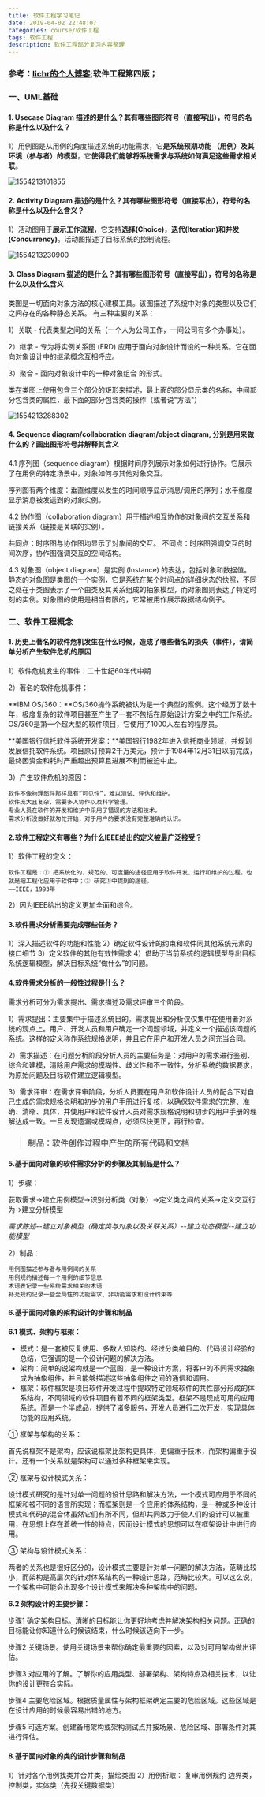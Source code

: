 ```yaml
---
title: 软件工程学习笔记
date: 2019-04-02 22:48:07
categories: course/软件工程
tags: 软件工程
description: 软件工程部分复习内容整理
---
```


### 参考：[lichr的个人博客](https://lichr3.github.io/categories/%E5%A4%A7%E5%AD%A6%E8%AF%BE%E7%A8%8B/%E8%BD%AF%E4%BB%B6%E5%B7%A5%E7%A8%8B%E5%AF%BC%E8%AE%BA/);软件工程第四版；

<!--more-->

### 一、UML基础

####  1. Usecase Diagram 描述的是什么？其有哪些图形符号（直接写出），符号的名称是什么以及什么？

1）用例图是从用例的角度描述系统的功能需求，它**是系统预期功能 （用例）及其环境（参与者）的模型**，它**使得我们能够将系统需求与系统如何满足这些需求相关联**。

![1554213101855](C:\Users\libq8\AppData\Roaming\Typora\typora-user-images\1554213101855.png)



#### 2. Activity Diagram 描述的是什么？其有哪些图形符号（直接写出），符号的名称是什么以及什么含义？

1）活动图用于**展示工作流程**，它支持**选择(Choice)，迭代(Iteration)和并发(Concurrency)**。活动图描述了目标系统的控制流程。

![1554213230900](C:\Users\libq8\AppData\Roaming\Typora\typora-user-images\1554213230900.png)



#### 3. Class Diagram 描述的是什么？其有哪些图形符号（直接写出），符号的名称是什么以及什么含义

类图是一切面向对象方法的核心建模工具。该图描述了系统中对象的类型以及它们之间存在的各种静态关系。
有三种主要的关系：

1）关联 - 代表类型之间的关系（一个人为公司工作，一间公司有多个办事处）。

2）继承 - 专为将实例关系图 (ERD) 应用于面向对象设计而设的一种关系。它在面向对象设计中的继承概念互相呼应。

3）聚合 - 面向对象设计中的一种对象组合 的形式。

类在类图上使用包含三个部分的矩形来描述，最上面的部分显示类的名称，中间部分包含类的属性，最下面的部分包含类的操作（或者说"方法"）

![1554213288302](C:\Users\libq8\AppData\Roaming\Typora\typora-user-images\1554213288302.png)



#### 4. Sequence diagram/collaboration diagram/object diagram, 分别是用来做什么的？画出图形符号并解释其含义

4.1 序列图（sequence diagram）根据时间序列展示对象如何进行协作。它展示了在用例的特定场景中，对象如何与其他对象交互。

序列图有两个维度：垂直维度以发生的时间顺序显示消息/调用的序列；水平维度显示消息被发送到的对象实例。

4.2 协作图（collaboration diagram）用于描述相互协作的对象间的交互关系和链接关系（链接是关联的实例）。

共同点：时序图与协作图均显示了对象间的交互。
不同点：时序图强调交互的时间次序，协作图强调交互的空间结构。

4.3 对象图（object diagram）是实例 (Instance) 的表达，包括对象和数据值。静态的对象图是类图的一个实例，它是系统在某个时间点的详细状态的快照，不同之处在于类图表示了一个由类及其关系组成的抽象模型，而对象图则表达了特定时刻的实例。对象图的使用是相当有限的，它常被用作展示数据结构例子。



### 二、软件工程概念

#### 1. 历史上著名的软件危机发生在什么时候，造成了哪些著名的损失（事件），请简单分析产生软件危机的原因

1）软件危机发生的事件：二十世纪60年代中期

2）著名的软件危机事件：

**IBM OS/360：**OS/360操作系统被认为是一个典型的案例。这个经历了数十年，极度复杂的软件项目甚至产生了一套不包括在原始设计方案之中的工作系统。OS/360是第一个超大型的软件项目，它使用了1000人左右的程序员。

**美国银行信托软件系统开发案：**美国银行1982年进入信托商业领域，并规划发展信托软件系统。项目原订预算2千万美元，预计于1984年12月31日以前完成，最终因资金和耗时严重超出预算且进展不利而被迫中止。

3）产生软件危机的原因：

	软件不像物理部件那样具有“可见性”，难以测试、评估和维护。
	软件庞大且复杂，需要多人协作以及科学管理。
	专业人员在软件的开发和维护中采用了错误的方法和技术。
	需求分析没做好就匆忙开始，对于用户的要求没有完整准确的认识。

#### 2.软件工程定义有哪些？为什么IEEE给出的定义被最广泛接受？

1）软件工程的定义：

	软件工程是：① 把系统化的、规范的、可度量的途径应用于软件开发、运行和维护的过程，也就是把工程化应用于软件中；② 研究①中提到的途径。								 ——IEEE，1993年

2）因为IEEE给出的定义更加全面和综合。

#### 3.软件需求分析需要完成哪些任务？

1）深入描述软件的功能和性能
2）确定软件设计的约束和软件同其他系统元素的接口细节
3）定义软件的其他有效性需求
4）借助于当前系统的逻辑模型导出目标系统逻辑模型，解决目标系统“做什么”的问题。

#### 4.软件需求分析的一般性过程是什么？
需求分析可分为需求提出、需求描述及需求评审三个阶段。

1）需求提出：主要集中于描述系统目的。需求提出和分析仅仅集中在使用者对系统的观点上。用户、开发人员和用户确定一个问题领域，并定义一个描述该问题的系统。这样的定义称作系统规格说明，并且它在用户和开发人员之间充当合同。

2）需求描述：在问题分析阶段分析人员的主要任务是：对用户的需求进行鉴别、综合和建模，清除用户需求的模糊性、歧义性和不一致性，分析系统的数据要求，为原始问题及目标软件建立逻辑模型。

3）需求评审：在需求评审阶段，分析人员要在用户和软件设计人员的配合下对自己生成的需求规格说明和初步的用户手册进行复核，以确保软件需求的完整、准确、清晰、具体，并使用户和软件设计人员对需求规格说明和初步的用户手册的理解达成一致。一旦发现遗漏或模糊点，必须尽快更正，再行检查。


>   ### 制品：软件创作过程中产生的所有代码和文档


#### 5.基于面向对象的软件需求分析的步骤及其制品是什么？
1）步骤：

获取需求->建立用例模型->识别分析类（对象）->定义类之间的关系->定义交互行为->建立分析模型

*需求陈述--建立对象模型（确定类与对象以及关联关系）--建立动态模型--建立功能模型*

2）制品：

	用例图描述参与者与用例间的关系
	用例规约描述每一个用例的细节信息
	术语表记录一些系统需求相关的术语
	补充规约记录一些全局性的功能需求、非功能需求和设计约束等

#### 6.基于面向对象的架构设计的步骤和制品
**6.1 模式、架构与框架：**
-   模式：是一套被反复使用、多数人知晓的、经过分类编目的、代码设计经验的总结，它强调的是一个设计问题的解决方法。
-   架构：简单的说架构就是一个蓝图，是一种设计方案，将客户的不同需求抽象成为抽象组件，并且能够描述这些抽象组件之间的通信和调用。
-   框架：软件框架是项目软件开发过程中提取特定领域软件的共性部分形成的体系结构，不同领域的软件项目有着不同的框架类型。框架不是现成可用的应用系统。而是一个半成品，提供了诸多服务，开发人员进行二次开发，实现具体功能的应用系统。

① 框架与架构的关系：

首先说框架不是架构，应该说框架比架构更具体，更偏重于技术，而架构偏重于设计。还有一个关系就是架构可以通过多种框架来实现。

② 框架与设计模式关系：

设计模式研究的是针对单一问题的设计思路和解决方法，一个模式可应用于不同的框架和被不同的语言所实现；而框架则是一个应用的体系结构，是一种或多种设计模式和代码的混合体虽然它们有所不同，但却共同致力于使人们的设计可以被重用，在思想上存在着统一性的特点，因而设计模式的思想可以在框架设计中进行应用。

③ 架构与设计模式关系：

两者的关系也是很好区分的，设计模式主要是针对单一问题的解决方法，范畴比较小，而架构是高层次的针对体系结构的一种设计思路，范畴比较大。可以这么说，一个架构中可能会出现多个设计模式来解决多种架构中的问题。

**6.2 架构设计的主要步骤：**

步骤1 确定架构目标。清晰的目标能让你更好地考虑并解决架构相关问题。正确的目标能让你知道什么时候该结束，什么时候该迈向下一步。

步骤2 关键场景。使用关键场景来帮你确定最重要的因素，以及对可用架构做出评估。

步骤3 对应用的了解。了解你的应用类型、部署架构、架构特点及相关技术，以让你的设计更符合实际。

步骤4 主要危险区域。根据质量属性与架构框架确定主要的危险区域。这些区域是在设计应用的时候最容易出错的地方。

步骤5 可选方案。创建备用架构或架构测试点并按场景、危险区域、部署条件对其进行评估。

#### 8.基于面向对象的类的设计步骤和制品

1）针对各个用例找类并合并类，描绘类图
2）用例析取：
	复审用例规约
	边界类，控制类，实体类（先找关键数据类）